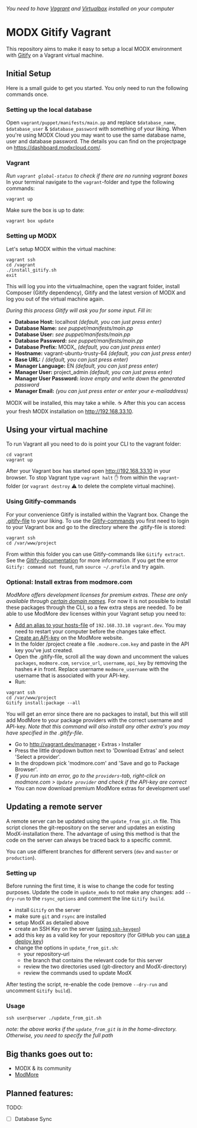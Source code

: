_You need to have [Vagrant](https://www.vagrantup.com/) and [Virtualbox](https://www.virtualbox.org/wiki/Downloads) installed on your computer_

# MODX Gitify Vagrant
This repository aims to make it easy to setup a local MODX environment with 
[Gitify](https://docs.modmore.com/en/Open_Source/Gitify/index.html) on a Vagrant virtual machine.

## Initial Setup
Here is a small guide to get you started. You only need to run the following commands once.

### Setting up the local database
Open `vagrant/puppet/manifests/main.pp` and replace `$database_name`, `$database_user` & `$database_password` with something of your liking. When you're using MODX Cloud you may want to use the same database name, user and database password. The details you can find on the projectpage on https://dashboard.modxcloud.com/.

### Vagrant
_Run `vagrant global-status` to check if there are no running vagrant boxes_
In your terminal navigate to the `vagrant`-folder and type the following commands:
```
vagrant up
```

Make sure the box is up to date:
```
vagrant box update
```

### Setting up MODX
Let's setup MODX within the virtual machine:
```
vagrant ssh
cd /vagrant
./install_gitify.sh
exit
```

This will log you into the virtualmachine, open the vagrant folder,
install Composer (Gitify dependency), Gitify and the latest version of MODX and log you out of the virtual machine again.

*During this process Gitify will ask you for some input. Fill in:*
* **Database Host:** localhost _(default, you can just press enter)_
* **Database Name:** _see puppet/manifests/main.pp_
* **Database User:** _see puppet/manifests/main.pp_
* **Database Password:** _see puppet/manifests/main.pp_
* **Database Prefix:** MODX\_ _(default, you can just press enter)_
* **Hostname:** vagrant-ubuntu-trusty-64 _(default, you can just press enter)_
* **Base URL:** / _(default, you can just press enter)_
* **Manager Language:** EN _(default, you can just press enter)_
* **Manager User:** project\_admin _(default, you can just press enter)_
* **Manager User Password:** _leave empty and write down the generated password_
* **Manager Email:** _(you can just press enter or enter your e-mailaddress)_

MODX will be installed, this may take a while. ☕ After this you can access your fresh MODX installation on http://192.168.33.10.

## Using your virtual machine
To run Vagrant all you need to do is point your CLI to the vagrant folder:
```
cd vagrant
vagrant up
```
After your Vagrant box has started open http://192.168.33.10 in your browser. To stop Vagrant type `vagrant halt` ✋ from within the `vagrant`-folder (or `vagrant destroy` ⚠ to delete the complete virtual machine).

### Using Gitify-commands
For your convenience Gitify is installed within the Vagrant box. Change the [.gitify-file](/project/.gitify) to your liking. To use the [Gitify-commands](https://docs.modmore.com/en/Open_Source/Gitify/Commands/index.html) you first need to login to your Vagrant box and go to the directory where the .gitify-file is stored:
```
vagrant ssh
cd /var/www/project
```
From within this folder you can use Gitify-commands like `Gitify extract`. See the  [Gitify-documentation](https://docs.modmore.com/en/Open_Source/Gitify/index.html) for more information. If you get the error `Gitify: command not found`, run `source ~/.profile` and try again.

### Optional: Install extras from modmore.com
_ModMore offers development licenses for premium extras. These are only available
through [certain domain names](https://https://www.modmore.com/free-development-licenses/)._
For now it is not possible to install these packages through the CLI, so a few extra steps are needed. To be able to use ModMore dev licenses within your Vagrant setup you need to:

* [Add an alias to your hosts-file](https://support.rackspace.com/how-to/modify-your-hosts-file/) 
of `192.168.33.10 vagrant.dev`. You may need to restart your computer before the changes take effect.
* [Create an API-key](https://www.modmore.com/account/api-keys/) on the ModMore website.
* In the folder /project create a file `.modmore.com.key` and paste in the API key you've just created.
* Open the .gitify-file, scroll all the way down and uncomment the values `packages`, `modmore.com`, `service_url`, `username`, `api_key` by removing the hashes `#` in front. Replace username `modmore_username` with the username that is associated with your API-key.
* Run:
 ```
 vagrant ssh
 cd /var/www/project
 Gitify install:package --all
 ```
You will get an error since there are no packages to install, but this will still add ModMore to your package providers with the correct username and API-key. _Note that this command will also install any other extra's you may have specified in the .gitify-file_.
* Go to http://vagrant.dev/manager › Extras › Installer
* Press the little dropdown button next to 'Download Extras' and select 'Select a provider'.
* In the dropdown pick 'modmore.com' and 'Save and go to Package Browser'.
 * _If you run into an error, go to the `providers`-tab, right-click on modmore.com > `Update provider` and check if the API-key are correct_
* You can now download premium ModMore extras for development use!

## Updating a remote server
A remote server can be updated using the `update_from_git.sh` file. This script clones the git-repository on the server and updates an existing ModX-installation there. The advantage of using this method is that the code on the server can always be traced back to a specific commit.

You can use different branches for different servers (`dev` and `master` or `production`).

### Setting up
Before running the first time, it is wise to change the code for testing purposes. Update the code in `update_modx` to not make any changes: add `--dry-run` to the `rsync_options` and comment the line `Gitify build`.

* install `Gitify` on the server
* make sure `git` and `rsync` are installed
* setup ModX as detailed above
* create an SSH Key on the server ([using `ssh-keygen`](https://help.github.com/articles/generating-a-new-ssh-key-and-adding-it-to-the-ssh-agent/))
* add this key as a valid key for your repository (for GitHub you can [use a deploy key](https://developer.github.com/guides/managing-deploy-keys/))
* change the options in `update_from_git.sh`:
   - your repository-url
   - the branch that contains the relevant code for this server
   - review the two directories used (git-directory and ModX-directory)
   - review the commands used to update ModX

After testing the script, re-enable the code (remove `--dry-run` and uncomment `Gitify build`).

### Usage
```
ssh user@server ./update_from_git.sh
```
_note: the above works if the `update_from_git` is in the home-directory. Otherwise, you need to specify the full path_

## Big thanks goes out to:
* MODX & its community
* [ModMore](https://www.modmore.com)

## Planned features:
TODO:
- [ ] Database Sync
